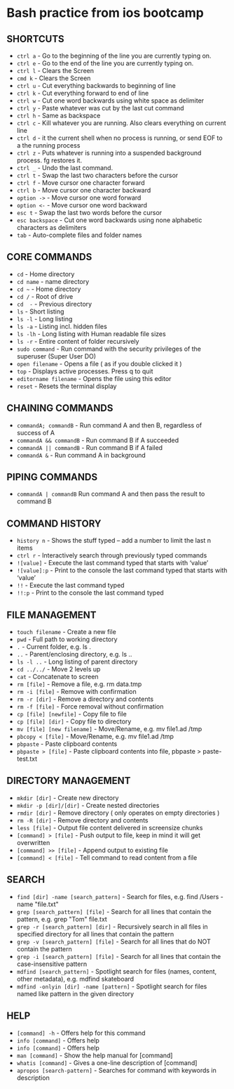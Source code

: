 # Bash practice from ios bootcamp

## SHORTCUTS

- `ctrl a` - Go to the beginning of the line you are currently typing on.
- `ctrl e` - Go to the end of the line you are currently typing on.
- `ctrl l` - Clears the Screen
- `cmd k`  - Clears the Screen
- `ctrl u` - Cut everything backwards to beginning of line
- `ctrl k` - Cut everything forward to end of line
- `ctrl w` - Cut one word backwards using white space as delimiter
- `ctrl y` - Paste whatever was cut by the last cut command
- `ctrl h` - Same as backspace
- `ctrl c` - Kill whatever you are running. Also clears everything on current line
- `ctrl d` - it the current shell when no process is running, or send EOF to a the running process
- `ctrl z` - Puts whatever is running into a suspended background process. fg restores it.
- `ctrl _` - Undo the last command.
- `ctrl t` - Swap the last two characters before the cursor
- `ctrl f` - Move cursor one character forward
- `ctrl b` - Move cursor one character backward
- `option ->` - Move cursor one word forward
- `option <-` - Move cursor one word backward
- `esc t` - Swap the last two words before the cursor
- `esc backspace` - Cut one word backwards using none alphabetic characters as delimiters
- `tab` - Auto-complete files and folder names

## CORE COMMANDS

- `cd` - Home directory
- `cd name` - name directory
- `cd ~` - Home directory
- `cd /` - Root of drive
- `cd  -` - Previous directory
- `ls` - Short listing
- `ls -l` - Long listing
- `ls -a` - Listing incl. hidden files
- `ls -lh` - Long listing with Human readable file sizes
- `ls -r` - Entire content of folder recursively
- `sudo command` - Run command with the security privileges of the superuser (Super User DO)
- `open filename` - Opens a file ( as if you double clicked it )
- `top` - Displays active processes. Press q to quit
- `editorname filename` - Opens the file using this editor
- `reset` - Resets the terminal display

## CHAINING COMMANDS

- `commandA; commandB` - Run command A and then B, regardless of success of A
- `commandA && commandB` - Run command B if A succeeded
- `commandA || commandB` - Run command B if A failed
- `commandA &` - Run command A in background

## PIPING COMMANDS

- `commandA | commandB` Run command A and then pass the result to command B

## COMMAND HISTORY

- `history n` - Shows the stuff typed – add a number to limit the last n items
- `ctrl r` - Interactively search through previously typed commands
- `![value]` - Execute the last command typed that starts with ‘value’
- `![value]:p` - Print to the console the last command typed that starts with ‘value’
- `!!` - Execute the last command typed
- `!!:p` - Print to the console the last command typed
  
## FILE MANAGEMENT

- `touch filename` - Create a new file
- `pwd` - Full path to working directory
- `.` - Current folder, e.g. ls .
- `..` - Parent/enclosing directory, e.g. ls ..
- `ls -l ..` - Long listing of parent directory
- `cd ../../` - Move 2 levels up
- `cat` - Concatenate to screen
- `rm [file]` - Remove a file, e.g. rm data.tmp
- `rm -i [file]` - Remove with confirmation
- `rm -r [dir]` - Remove a directory and contents
- `rm -f [file]` - Force removal without confirmation
- `cp [file] [newfile]` - Copy file to file
- `cp [file] [dir]` - Copy file to directory
- `mv [file] [new filename]` - Move/Rename, e.g. mv file1.ad /tmp
- `pbcopy < [file]` - Move/Rename, e.g. mv file1.ad /tmp
- `pbpaste` - Paste clipboard contents
- `pbpaste > [file]` - Paste clipboard contents into file, pbpaste > paste-test.txt

## DIRECTORY MANAGEMENT

- `mkdir [dir]` - Create new directory
- `mkdir -p [dir]/[dir]` - Create nested directories
- `rmdir [dir]` - Remove directory ( only operates on empty directories )
- `rm -R [dir]` - Remove directory and contents
- `less [file]` - Output file content delivered in screensize chunks
- `[command] > [file]` - Push output to file, keep in mind it will get overwritten
- `[command] >> [file]` - Append output to existing file
- `[command] < [file]` - Tell command to read content from a file

## SEARCH

- `find [dir] -name [search_pattern]` - Search for files, e.g. find /Users -name "file.txt"
- `grep [search_pattern] [file]` - Search for all lines that contain the pattern, e.g. grep "Tom" file.txt
- `grep -r [search_pattern] [dir]` - Recursively search in all files in specified directory for all lines that contain the pattern
- `grep -v [search_pattern] [file]` - Search for all lines that do NOT contain the pattern
- `grep -i [search_pattern] [file]` - Search for all lines that contain the case-insensitive pattern
- `mdfind [search_pattern]` - Spotlight search for files (names, content, other metadata), e.g. mdfind skateboard
- `mdfind -onlyin [dir] -name [pattern]` - Spotlight search for files named like pattern in the given directory

## HELP

- `[command] -h` - Offers help for this command
- `info [command]` - Offers help
- `info [command]` - Offers help
- `man [command]` - Show the help manual for [command]
- `whatis [command]` - Gives a one-line description of [command]
- `apropos [search-pattern]` - Searches for command with keywords in description




